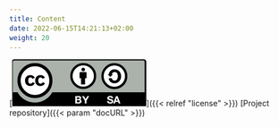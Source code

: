 ```yaml
---
title: Content
date: 2022-06-15T14:21:13+02:00
weight: 20
---
```

[![Creative Commons 4.0](logo/CC-by-sa.svg)]({{< relref "license" >}})
[Project repository]({{< param "docURL" >}})
